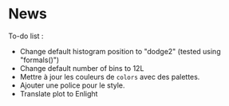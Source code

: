 News
================================================================================

To-do list : 

+ Change default histogram position to "dodge2" (tested using "formals()")
+ Change default number of bins to 12L
+ Mettre à jour les couleurs de `colors` avec des palettes.
+ Ajouter une police pour le style.
+ Translate plot to Enlight
